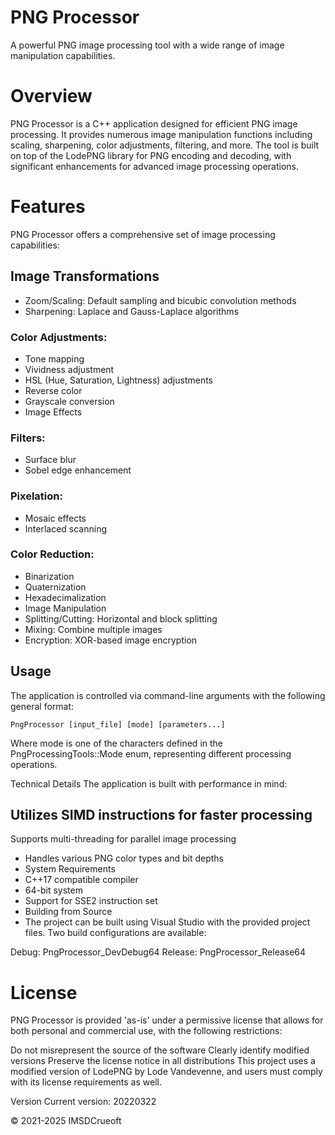 # PNG Processor
A powerful PNG image processing tool with a wide range of image manipulation capabilities.

# Overview
PNG Processor is a C++ application designed for efficient PNG image processing. It provides numerous image manipulation functions including scaling, sharpening, color adjustments, filtering, and more. The tool is built on top of the LodePNG library for PNG encoding and decoding, with significant enhancements for advanced image processing operations.

# Features
PNG Processor offers a comprehensive set of image processing capabilities:

## Image Transformations
- Zoom/Scaling: Default sampling and bicubic convolution methods
- Sharpening: Laplace and Gauss-Laplace algorithms
### Color Adjustments:
- Tone mapping
- Vividness adjustment
- HSL (Hue, Saturation, Lightness) adjustments
- Reverse color
- Grayscale conversion
- Image Effects
### Filters:
- Surface blur
- Sobel edge enhancement
### Pixelation:
- Mosaic effects
- Interlaced scanning
### Color Reduction:
- Binarization
- Quaternization
- Hexadecimalization
- Image Manipulation
- Splitting/Cutting: Horizontal and block splitting
- Mixing: Combine multiple images
- Encryption: XOR-based image encryption
## Usage
The application is controlled via command-line arguments with the following general format:
```
PngProcessor [input_file] [mode] [parameters...]  
```
Where mode is one of the characters defined in the PngProcessingTools::Mode enum, representing different processing operations.

Technical Details
The application is built with performance in mind:

## Utilizes SIMD instructions for faster processing
Supports multi-threading for parallel image processing
- Handles various PNG color types and bit depths
- System Requirements
- C++17 compatible compiler
- 64-bit system
- Support for SSE2 instruction set
- Building from Source
- The project can be built using Visual Studio with the provided project files. Two build configurations are available:

Debug: PngProcessor_DevDebug64
Release: PngProcessor_Release64

# License
PNG Processor is provided 'as-is' under a permissive license that allows for both personal and commercial use, with the following restrictions:

Do not misrepresent the source of the software
Clearly identify modified versions
Preserve the license notice in all distributions
This project uses a modified version of LodePNG by Lode Vandevenne, and users must comply with its license requirements as well.

Version
Current version: 20220322

© 2021-2025 IMSDCrueoft
